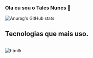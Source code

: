 ### Ola eu sou o Tales Nunes 👋

![Anurag's GitHub stats](https://github-readme-stats.vercel.app/api?username=nTales129&show_icons=true&theme=dracula)

## Tecnologias que mais uso.

<div style="display: inline_block"></br>
<img align="center" alt="html5" src="	https://img.shields.io/badge/HTML-239120?style=for-the-badge&logo=html5&logoColor=white"
  
</div>
